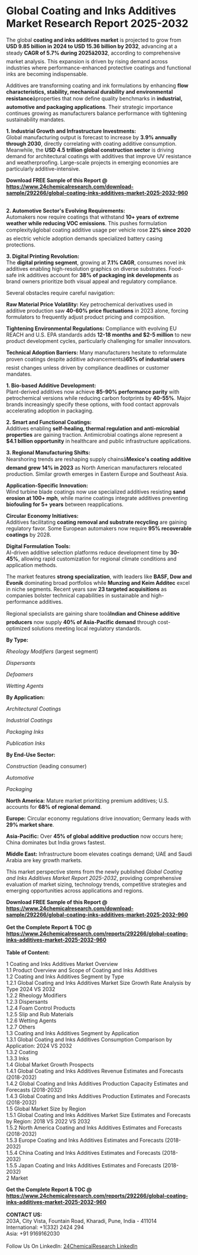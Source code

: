 <h1>Global Coating and Inks Additives Market Research Report 2025-2032</h1><p>The global <strong>coating and inks additives market</strong> is projected to grow from <strong>USD 9.85 billion in 2024 to USD 15.36 billion by 2032</strong>, advancing at a steady <strong>CAGR of 5.7% during 2025â2032</strong>, according to comprehensive market analysis. This expansion is driven by rising demand across industries where performance-enhanced protective coatings and functional inks are becoming indispensable.</p><p>Additives are transforming coating and ink formulations by enhancing <strong>flow characteristics, stability, mechanical durability and environmental resistance</strong>âproperties that now define quality benchmarks in <strong>industrial, automotive and packaging applications</strong>. Their strategic importance continues growing as manufacturers balance performance with tightening sustainability mandates.</p><p><strong>1. Industrial Growth and Infrastructure Investments:<br></strong>
Global manufacturing output is forecast to increase by <strong>3.9% annually through 2030</strong>, directly correlating with coating additive consumption. Meanwhile, the <strong>USD 4.5 trillion global construction sector</strong> is driving demand for architectural coatings with additives that improve UV resistance and weatherproofing. Large-scale projects in emerging economies are particularly additive-intensive.</p><div><b>Download FREE Sample of this Report @ 
            <a href="https://www.24chemicalresearch.com/download-sample/292266/global-coating-inks-additives-market-2025-2032-960">
            https://www.24chemicalresearch.com/download-sample/292266/global-coating-inks-additives-market-2025-2032-960</a></b></div><br><p><strong>2. Automotive Sector's Evolving Requirements:<br></strong>
Automakers now require coatings that withstand <strong>10+ years of extreme weather while reducing VOC emissions</strong>. This pushes formulation complexityâglobal coating additive usage per vehicle rose <strong>22% since 2020</strong> as electric vehicle adoption demands specialized battery casing protections.</p><p><strong>3. Digital Printing Revolution:<br></strong>
The <strong>digital printing segment</strong>, growing at <strong>7.1% CAGR</strong>, consumes novel ink additives enabling high-resolution graphics on diverse substrates. Food-safe ink additives account for <strong>38% of packaging ink developments</strong> as brand owners prioritize both visual appeal and regulatory compliance.</p><p>Several obstacles require careful navigation:</p><p><strong>Raw Material Price Volatility:</strong> Key petrochemical derivatives used in additive production saw <strong>40-60% price fluctuations</strong> in 2023 alone, forcing formulators to frequently adjust product pricing and composition.</p><p><strong>Tightening Environmental Regulations:</strong> Compliance with evolving EU REACH and U.S. EPA standards adds <strong>12-18 months and $2-5 million</strong> to new product development cycles, particularly challenging for smaller innovators.</p><p><strong>Technical Adoption Barriers:</strong> Many manufacturers hesitate to reformulate proven coatings despite additive advancementsâ<strong>65% of industrial users</strong> resist changes unless driven by compliance deadlines or customer mandates.</p><p><strong>1. Bio-based Additive Development:</strong><br>
Plant-derived additives now achieve <strong>85-90% performance parity</strong> with petrochemical versions while reducing carbon footprints by <strong>40-55%</strong>. Major brands increasingly specify these options, with food contact approvals accelerating adoption in packaging.</p><p><strong>2. Smart and Functional Coatings:</strong><br>
Additives enabling <strong>self-healing, thermal regulation and anti-microbial properties</strong> are gaining traction. Antimicrobial coatings alone represent a <strong>$4.1 billion opportunity</strong> in healthcare and public infrastructure applications.</p><p><strong>3. Regional Manufacturing Shifts:</strong><br>
Nearshoring trends are reshaping supply chainsâ<strong>Mexico's coating additive demand grew 14% in 2023</strong> as North American manufacturers relocated production. Similar growth emerges in Eastern Europe and Southeast Asia.</p><p><strong>Application-Specific Innovation:</strong><br>
	Wind turbine blade coatings now use specialized additives resisting <strong>sand erosion at 100+ mph</strong>, while marine coatings integrate additives preventing <strong>biofouling for 5+ years</strong> between reapplications.</p><p><strong>Circular Economy Initiatives:</strong><br>
	Additives facilitating <strong>coating removal and substrate recycling</strong> are gaining regulatory favor. Some European automakers now require <strong>95% recoverable coatings</strong> by 2028.</p><p><strong>Digital Formulation Tools:</strong><br>
	AI-driven additive selection platforms reduce development time by <strong>30-45%</strong>, allowing rapid customization for regional climate conditions and application methods.</p><p>The market features <strong>strong specialization</strong>, with leaders like <strong>BASF, Dow and Evonik</strong> dominating broad portfolios while <strong>Munzing and Keim Additec</strong> excel in niche segments. Recent years saw <strong>23 targeted acquisitions</strong> as companies bolster technical capabilities in sustainable and high-performance additives.</p><p>Regional specialists are gaining share tooâ<strong>Indian and Chinese additive producers</strong> now supply <strong>40% of Asia-Pacific demand</strong> through cost-optimized solutions meeting local regulatory standards.</p><p><strong>By Type:</strong></p><p><em>Rheology Modifiers</em> (largest segment)</p><p><em>Dispersants</em></p><p><em>Defoamers</em></p><p><em>Wetting Agents</em></p><p><strong>By Application:</strong></p><p><em>Architectural Coatings</em></p><p><em>Industrial Coatings</em></p><p><em>Packaging Inks</em></p><p><em>Publication Inks</em></p><p><strong>By End-Use Sector:</strong></p><p><em>Construction</em> (leading consumer)</p><p><em>Automotive</em></p><p><em>Packaging</em></p><p><strong>North America:</strong> Mature market prioritizing premium additives; U.S. accounts for <strong>68% of regional demand</strong>.</p><p><strong>Europe:</strong> Circular economy regulations drive innovation; Germany leads with <strong>29% market share</strong>.</p><p><strong>Asia-Pacific:</strong> Over <strong>45% of global additive production</strong> now occurs here; China dominates but India grows fastest.</p><p><strong>Middle East:</strong> Infrastructure boom elevates coatings demand; UAE and Saudi Arabia are key growth markets.</p><p>This market perspective stems from the newly published <em>Global Coating and Inks Additives Market Report 2025-2032</em>, providing comprehensive evaluation of market sizing, technology trends, competitive strategies and emerging opportunities across applications and regions.</p><div><b>Download FREE Sample of this Report @ 
            <a href="https://www.24chemicalresearch.com/download-sample/292266/global-coating-inks-additives-market-2025-2032-960">
            https://www.24chemicalresearch.com/download-sample/292266/global-coating-inks-additives-market-2025-2032-960</a></b></div><br><div><b>Get the Complete Report & TOC @ 
            <a href="https://www.24chemicalresearch.com/reports/292266/global-coating-inks-additives-market-2025-2032-960">
            https://www.24chemicalresearch.com/reports/292266/global-coating-inks-additives-market-2025-2032-960</a></b></div><br>
            <b>Table of Content:</b><p>1 Coating and Inks Additives Market Overview<br />
    1.1 Product Overview and Scope of Coating and Inks Additives<br />
    1.2 Coating and Inks Additives Segment by Type<br />
        1.2.1 Global Coating and Inks Additives Market Size Growth Rate Analysis by Type 2024 VS 2032<br />
        1.2.2 Rheology Modifiers<br />
        1.2.3 Dispersants<br />
        1.2.4 Foam Control Products<br />
        1.2.5 Slip and Rub Materials<br />
        1.2.6 Wetting Agents<br />
        1.2.7 Others<br />
    1.3 Coating and Inks Additives Segment by Application<br />
        1.3.1 Global Coating and Inks Additives Consumption Comparison by Application: 2024 VS 2032<br />
        1.3.2 Coating<br />
        1.3.3 Inks<br />
    1.4 Global Market Growth Prospects<br />
        1.4.1 Global Coating and Inks Additives Revenue Estimates and Forecasts (2018-2032)<br />
        1.4.2 Global Coating and Inks Additives Production Capacity Estimates and Forecasts (2018-2032)<br />
        1.4.3 Global Coating and Inks Additives Production Estimates and Forecasts (2018-2032)<br />
    1.5 Global Market Size by Region<br />
        1.5.1 Global Coating and Inks Additives Market Size Estimates and Forecasts by Region: 2018 VS 2022 VS 2032<br />
        1.5.2 North America Coating and Inks Additives Estimates and Forecasts (2018-2032)<br />
        1.5.3 Europe Coating and Inks Additives Estimates and Forecasts (2018-2032)<br />
        1.5.4 China Coating and Inks Additives Estimates and Forecasts (2018-2032)<br />
        1.5.5 Japan Coating and Inks Additives Estimates and Forecasts (2018-2032)<br />
2 Market</p><div><b>Get the Complete Report & TOC @ 
            <a href="https://www.24chemicalresearch.com/reports/292266/global-coating-inks-additives-market-2025-2032-960">
            https://www.24chemicalresearch.com/reports/292266/global-coating-inks-additives-market-2025-2032-960</a></b></div><br><b>CONTACT US:</b><br>
            203A, City Vista, Fountain Road, Kharadi, Pune, India - 411014<br>
            International: +1(332) 2424 294<br>
            Asia: +91 9169162030 <br><br>
            Follow Us On LinkedIn: <a href="https://www.linkedin.com/company/24chemicalresearch/">24ChemicalResearch LinkedIn</a>